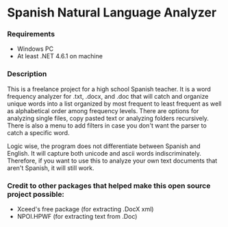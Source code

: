 # Spanish Natural Language Analyzer

### Requirements
- Windows PC
- At least .NET 4.6.1 on machine

### Description
This is a freelance project for a high school Spanish teacher. It is a word frequency analyzer for .txt, .docx, and .doc that will catch and organize unique words into a list organized by most frequent to least frequent as well as alphabetical order among frequency levels. There are options for analyzing single files, copy pasted text or analyzing folders recursively. There is also a menu to add filters in case you don't want the parser to catch a specific word. 

Logic wise, the program does not differentiate between Spanish and English. It will capture both unicode and ascii words indiscriminately. Therefore, if you want to use this to analyze your own text documents that aren't Spanish, it will still work.

### Credit to other packages that helped make this open source project possible:
- Xceed's free package (for extracting .DocX xml)
- NPOI.HPWF (for extracting text from .Doc)
